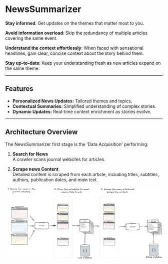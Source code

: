 # NewsSummarizer

**Stay informed**: Get updates on the themes that matter most to you.

**Avoid information overload**: Skip the redundancy of multiple articles covering the same event.

**Understand the context effortlessly**: When faced with sensational headlines, gain clear, concise context about the story behind them.

**Stay up-to-date**: Keep your understanding fresh as new articles expand on the same theme.

---

## Features
- **Personalized News Updates:** Tailored themes and topics.
- **Contextual Summaries:** Simplified understanding of complex stories.
- **Dynamic Updates:** Real-time context enrichment as stories evolve.

---

## Architecture Overview

The NewsSummarizer first stage is the 'Data Acquisition' performing:

1. **Search for News**  
   A crawler scans journal websites for articles.  


3. **Scrape news Content**  
   Detailed content is scraped from each article, including titles, subtitles, authors, publication dates, and main text.
   
<img src="images/stage1.png" alt="First stage diagram" width="1200">